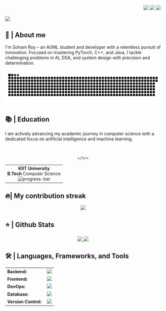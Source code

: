 <div align="right">
  <a style="text-decoration: none" target="_blank" href="https://github.com/sohambuilds">
    <img src="https://visitor-badge.laobi.icu/badge?page_id=sohambuilds.sohambuilds&left_color=gray&right_color=blue&left_text=Coders%20visitors">
  </a>
  <a style="text-decoration: none" target="_blank" href="https://instagram.com/soham_.rx">
    <img width="60" src="https://img.shields.io/badge/-Follow%20on%20Instagram-E4405F?style=social&logo=instagram&logoColor=white">
  </a>
  <a style="text-decoration: none" target="_blank" href="https://www.linkedin.com/in/sohamr">
    <img width="70" src="https://img.shields.io/badge/-Connect-blue?style=flat&logo=Linkedin&logoColor=white">
  </a>
</div>

<br>

<img src="https://readme-typing-svg.herokuapp.com/?font=Roboto&weight=900&size=40&vCenter=true&width=500&height=70&duration=4000&color=B3B3B3&lines=Hi+There!+👋;+I'm+Soham+Roy!;" />

<h2>📖 | About me</h2> 
I'm Soham Roy – an AI/ML student and developer with a relentless pursuit of innovation. Focused on mastering PyTorch, C++, and Java, I tackle challenging problems in AI, DSA, and system design with precision and determination.

<div align="center">
  <br>
  <img alt="snake eating my contributions" src="https://raw.githubusercontent.com/codediaz/codediaz/output/github-contribution-grid-snake.svg"" />
  <br/>
</div>

<h2>📚 | Education</h2>
<p>I am actively advancing my academic journey in computer science with a dedicated focus on artificial intelligence and machine learning.</p>
<br>
<div align="center">
  <table style="margin-left: auto; margin-right: auto;">
    <tr>
      <td align="center">
        <strong>KIIT University</strong><br><strong>B.Tech</strong> Computer Science<br>
        <img src="https://progress-bar.dev/100/" width="105" alt="progress-bar"/>
      </td>
  
    </tr>
  </table>
</div>

<h2>🔥| My contribution streak</h2>
<p align="center">
  <a href="https://github.com/DenverCoder1/github-readme-streak-stats">
    <img src="https://github-readme-streak-stats.herokuapp.com/?user=sohambuilds#version3"/>
  </a>
</p>

<h2>⭐ | Github Stats </h2>
<div align="center">
  <a href="https://github.com/sohambuilds">
    <img height="180em" src="https://github-readme-stats.vercel.app/api?username=sohambuilds&show_icons=true&theme=default&include_all_commits=true&count_private=true"/>
    <img height="180em" src="https://github-readme-stats.vercel.app/api/top-langs/?username=sohambuilds&layout=compact&langs_count=7&theme=default"/>
  </a>
</div>

<h2>🛠️ | Languages, Frameworks, and Tools </h2>
<table>
  <tr>
    <td style="font-weight: bold; padding-right: 10px; vertical-align: center; border: none;">Backend:</td>
    <td><img height="40" src="https://skillicons.dev/icons?i=c,python,java,nodejs"/></td>
  </tr>
  <tr>
    <td style="font-weight: bold; padding-right: 10px; vertical-align: center;">Frontend:</td>
    <td><img height="40" src="https://skillicons.dev/icons?i=javascript,react,tailwindcss"/></td>
  </tr>
  <tr>
    <td style="font-weight: bold; padding-right: 10px; vertical-align: center; border: none;">DevOps:</td>
    <td><img height="40" src="https://skillicons.dev/icons?i=docker,githubactions"/></td>
  </tr>
  <tr>
    <td style="font-weight: bold; padding-right: 10px; vertical-align: center; border: none;">Database:</td>
    <td><img height="40" src="https://skillicons.dev/icons?i=mongodb,mysql"/></td>
  </tr>
  <tr>
    <td style="font-weight: bold; padding-right: 10px; vertical-align: center; border: none;">Version Control:</td>
    <td><img height="40" src="https://skillicons.dev/icons?i=github,git"/></td>
  </tr>
</table>
<br>


